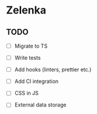 # Zelenka

## TODO

- [ ] Migrate to TS
- [ ] Write tests
- [ ] Add hooks (linters, prettier etc.)
- [ ] Add CI integration
- [ ] CSS in JS

- [ ] External data storage
